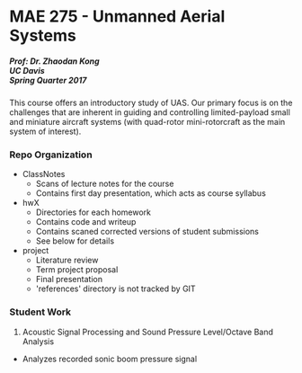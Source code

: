 # MAE 275 - Unmanned Aerial Systems

##### Prof: Dr. Zhaodan Kong<br>UC Davis<br>Spring Quarter 2017

This course offers an introductory study of UAS. Our primary focus is on the challenges that are inherent in guiding and controlling limited-payload small and miniature aircraft systems (with quad-rotor mini-rotorcraft as the main system of interest).

### Repo Organization
* ClassNotes
    * Scans of lecture notes for the course
    * Contains first day presentation, which acts as course syllabus
* hwX
    * Directories for each homework
    * Contains code and writeup
    * Contains scaned corrected versions of student submissions
    * See below for details
* project
    * Literature review
    * Term project proposal
    * Final presentation
    * 'references' directory is not tracked by GIT

### Student Work
1. Acoustic Signal Processing and Sound Pressure Level/Octave Band Analysis
  * Analyzes recorded sonic boom pressure signal
